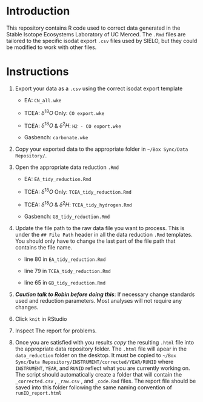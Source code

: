 # Introduction

This repository contains R code used to correct data generated in the Stable Isotope Ecosystems Laboratory of UC Merced. The `.Rmd` files are tailored to the specific isodat export `.csv` files used by SIELO, but they could be modified to work with other files.

# Instructions

1.  Export your data as a `.csv` using the correct isodat export template

    -   EA: `CN_all.wke`

    -   TCEA: $\delta^{18}O$ Only: `CO export.wke`

    -   TCEA: $\delta^{18}O$ & $\delta^2H$: `H2 - CO export.wke`

    -   Gasbench: `carbonate.wke`

2.  Copy your exported data to the appropriate folder in `~/Box Sync/Data Repository/`.

3.  Open the appropriate data reduction `.Rmd`

    -   EA: `EA_tidy_reduction.Rmd`

    -   TCEA: $\delta^{18}O$ Only: `TCEA_tidy_reduction.Rmd`

    -   TCEA: $\delta^{18}O$ & $\delta^2H$: `TCEA_tidy_hydrogen.Rmd`

    -   Gasbench: `GB_tidy_reduction.Rmd`

4.  Update the file path to the raw data file you want to process. This is under the `## File Path` header in all the data reduction `.Rmd` templates. You should only have to change the last part of the file path that contains the file name.

    -   line 80 in `EA_tidy_reduction.Rmd`

    -   line 79 in `TCEA_tidy_reduction.Rmd`

    -   line 65 in `GB_tidy_reduction.Rmd`

5.  ***Caution talk to Robin before doing this***: If necessary change standards used and reduction parameters. Most analyses will not require any changes.

6.  Click `knit` in RStudio

7.  Inspect The report for problems.

8.  Once you are satisfied with you results *copy* the resulting `.html` file into the appropriate data repository folder. The `.html` file will apear in the `data_reduction` folder on the desktop. It must be copied to `~/Box Sync/Data Repository/INSTRUMENT/corrected/YEAR/RUNID` where `INSTRUMENT`, `YEAR`, and `RUNID` reflect what you are currently working on. The script should automatically create a folder that will contain the `_corrected.csv` , `_raw.csv` , and `_code.Rmd` files. The report file should be saved into this folder following the same naming convention of `runID_report.html`
